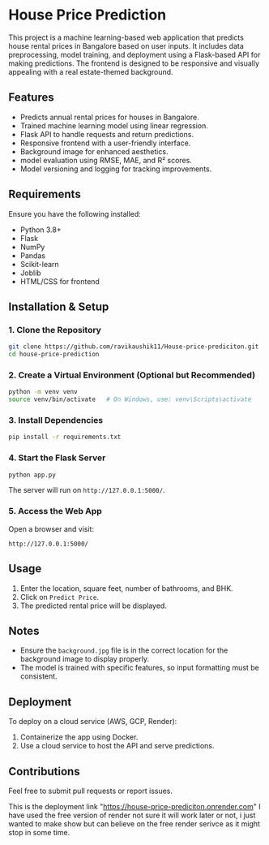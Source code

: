 # House Price Prediction

This project is a machine learning-based web application that predicts house rental prices in Bangalore based on user inputs. It includes data preprocessing, model training, and deployment using a Flask-based API for making predictions. The frontend is designed to be responsive and visually appealing with a real estate-themed background.

## Features
- Predicts annual rental prices for houses in Bangalore.
- Trained machine learning model using linear regression.
- Flask API to handle requests and return predictions.
- Responsive frontend with a user-friendly interface.
- Background image for enhanced aesthetics.
- model evaluation using RMSE, MAE, and R² scores.
- Model versioning and logging for tracking improvements.

## Requirements
Ensure you have the following installed:
- Python 3.8+
- Flask
- NumPy
- Pandas
- Scikit-learn
- Joblib
- HTML/CSS for frontend

## Installation & Setup
### 1. Clone the Repository
```bash
git clone https://github.com/ravikaushik11/House-price-prediciton.git
cd house-price-prediction
```

### 2. Create a Virtual Environment (Optional but Recommended)
```bash
python -m venv venv
source venv/bin/activate   # On Windows, use: venv\Scripts\activate
```

### 3. Install Dependencies
```bash
pip install -r requirements.txt
```

### 4. Start the Flask Server
```bash
python app.py
```
The server will run on `http://127.0.0.1:5000/`.

### 5. Access the Web App
Open a browser and visit:
```
http://127.0.0.1:5000/
```

## Usage
1. Enter the location, square feet, number of bathrooms, and BHK.
2. Click on `Predict Price`.
3. The predicted rental price will be displayed.

## Notes
- Ensure the `background.jpg` file is in the correct location for the background image to display properly.
- The model is trained with specific features, so input formatting must be consistent.

## Deployment
To deploy on a cloud service (AWS, GCP, Render):
1. Containerize the app using Docker.
2. Use a cloud service to host the API and serve predictions.

## Contributions
Feel free to submit pull requests or report issues.

This is the deployment link "https://house-price-prediciton.onrender.com"
I have used the free version of render not sure it will work later or not, i just wanted to make show but can believe on the free render serivce as it might stop in some time.
